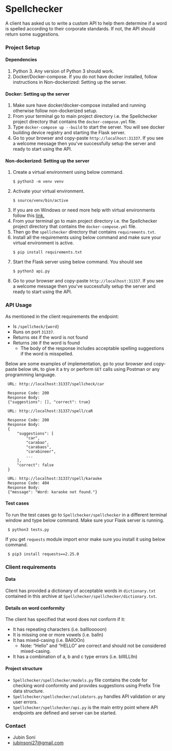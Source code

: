 Spellchecker
===
A client has asked us to write a custom API to help them determine if a word is spelled according to their corporate standards. If not, the API should return some suggestions.

### Project Setup
#### Dependencies
1. Python 3. Any version of Python 3 should work.
2. Docker/Docker-compose. If you do not have docker installed, follow instructions in Non-dockerized: Setting up the server.

#### Docker: Setting up the server
1. Make sure have docker/docker-compose installed and running otherwise follow non-dockerized setup.
2. From your terminal go to main project directory i.e. the Spellchecker project directory that contains the `docker-compose.yml` file.
3. Type `docker-compose up --build` to start the server. You will see docker building device registry and starting the Flask server.
4. Go to your browser and copy-paste `http://localhost:31337`. If you see a welcome message then you've successfully setup the server and ready to start using the API.

#### Non-dockerized: Setting up the server
1. Create a virtual environment using below command.
    ```shell script
    $ python3 -m venv venv
    ```
2. Activate your virtual environment.
    ```shell script
    $ source/venv/bin/active
    ```
3. If you are on Windows or need more help with virtual environments follow this [link.](https://docs.python.org/3/tutorial/venv.html#creating-virtual-environments)
4. From your terminal go to main project directory i.e. the Spellchecker project directory that contains the `docker-compose.yml` file.
5. Then go the `spellchecker` directory that contains `requirements.txt`.
6. Install all the requirements using below command and make sure your virtual environment is active.
    ```shell script
    $ pip install requirements.txt
    ```
7. Start the Flask server using below command. You should see
    ```shell script
    $ python3 api.py
    ```
8. Go to your browser and copy-paste `http://localhost:31337`. If you see a welcome message then you've successfully setup the server and ready to start using the API.

### API Usage
As mentioned in the client requirements the endpoint:
- Is `/spellcheck/{word}`
- Runs on port `31337`.
- Returns `404` if the word is not found
- Returns `200` if the word is found
    - The body of the response includes acceptable spelling suggestions if the word is misspelled.

Below are some examples of implementation, go to your browser and copy-paste below `URL` to give it a try or perform `GET` calls using Postman or any programming language. 
   ```
    URL: http://localhost:31337/spellcheck/car
    
    Response Code: 200
    Response Body:
    {"suggestions": [], "correct": true}
   ```
    
   ```
    URL: http://localhost:31337/spell/caR
    
    Response Code: 200
    Response Body:
    {
        "suggestions": [
            "car",
            "carabao",
            "carabaos",
            "carabineer",
            ...
        ],
        "correct": false
    }
   ```
    
   ```
    URL: http://localhost:31337/spell/karaoke
    Response Code: 404
    Response Body:
    {"message": "Word: karaoke not found."}
   ```

#### Test cases
To run the test cases go to `Spellchecker/spellchecker` in a different terminal window and type below command. Make sure your Flask server is running.
   ```
    $ python3 tests.py 
   ```
If you get `requests` module import error make sure you install it using below command.
   ```
    $ pip3 install requests==2.25.0
   ```

### Client requirements
#### Data
Client has provided a dictionary of acceptable words in `dictionary.txt` contained in this archive at `Spellchecker/spellchecker/dictionary.txt`.

#### Details on word conformity
The client has specified that word does not conform if it:
- It has repeating characters (i.e. balllooooon)
- It is missing one or more vowels (i.e. balln)
- It has mixed-casing (i.e. BAllOOn)
    - Note: “Hello” and “HELLO” are correct and should not be considered mixed-casing.
- It has a combination of a, b and c type errors (i.e. bllllLLlln)

#### Project structure
- `Spellchecker/spellchecker/models.py` file contains the code for checking word conformity and provides suggestions using Prefix Trie data structure.
- `Spellchecker/spellchecker/validators.py` handles API validation or any user errors.
- `Spellchecker/spellchecker/api.py` is the main entry point where API endpoints are defined and server can be started. 
 
### Contact
- Jubin Soni
- jubinsoni27@gmail.com